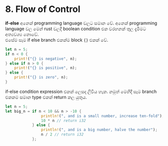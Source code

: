 # 8. Flow of Control

**if-else** අනෙක් programming language වලට සමාන වේ. අනෙක් programming language වල මෙන් rust වලදී boolean condition එක වරහනක් තුල දැමීමට අත්‍යවශ්‍ය නොවේ.\
එසේම සෑම if else branch එකක්ම block `{}` එකක් වේ.
```rust
let n = 5;
if n < 0 {
    print!("{} is negative", n);
} else if n > 0 {
    print!("{} is positive", n);
} else {
    print!("{} is zero", n);
}
```

if-else condition expression එකක් ලෙසද ලිවිය හැක. නමුත් මෙහිදී සෑම branch එකකම සමාන type එකක් return කල යුතුය.
```rust
let n = 5;
let big_n = if n < 10 && n > -10 {
                println!(", and is a small number, increase ten-fold");
                10 * n // return i32
            } else {
                println!(", and is a big number, halve the number");
                n / 2 // return i32
            };
```